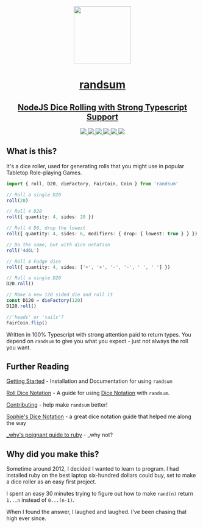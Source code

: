 <div align="center">
<a href="https://github.com/RANDSUM/randsum-ts" align="center">
  <img width="150" height="150" align="center" src="https://raw.githubusercontent.com/RANDSUM/randsum-ts/main/icon.webp">
</div>
<h1 align="center">randsum</h1>
<h2 align="center">NodeJS Dice Rolling with Strong Typescript Support</h2>
<div align="center">
  <a href="https://www.npmjs.com/package/randsum" align="center">
    <img src="https://img.shields.io/npm/v/randsum">
  </a>
  <a href="https://bundlephobia.com/package/randsum" align="center">
    <img src="https://img.shields.io/bundlephobia/minzip/randsum">
  </a>
  <a href="https://github.com/RANDSUM/randsum-ts/blob/main/CODE_OF_CONDUCT.md" align="center">
    <img src="https://img.shields.io/badge/code%20of-conduct-ff69b4.svg?style=flat">
  </a>
  <a href="https://github.com/RANDSUM/randsum-ts/actions/workflows/main.yml" align="center">
    <img src="https://github.com/RANDSUM/randsum-ts/actions/workflows/main.yml/badge.svg">
  </a>
  <a href="https://github.com/RANDSUM/randsum-ts/actions/workflows/github-code-scanning/codeql" align="center">
    <img src="https://github.com/RANDSUM/randsum-ts/actions/workflows/github-code-scanning/codeql/badge.svg">
  </a>
  <a href="https://github.com/oven-sh/bun">
    <img src="https://img.shields.io/badge/Bun-%23000000.svg?style=for-the-badge&logo=bun&logoColor=white">
  </a>
</div>

## What is this?

It's a dice roller, used for generating rolls that you might use in popular Tabletop Role-playing Games.

```ts
import { roll, D20, dieFactory, FairCoin, Coin } from 'randsum'

// Roll a single D20
roll(20)

// Roll 4 D20
roll({ quantity: 4, sides: 20 })

// Roll 4 D6, drop the lowest
roll({ quantity: 4, sides: 6, modifiers: { drop: { lowest: true } } })

// Do the same, but with dice notation
roll('4d6L')

// Roll 4 Fudge dice
roll({ quantity: 4, sides: ['+', '+', '-', '-', ' ', ' '] })

// Roll a single D20
D20.roll()

// Make a new 120 sided die and roll it
const D120 = dieFactory(120)
D120.roll()

//'heads' or 'tails'?
FairCoin.flip()
```

Written in 100% Typescript with strong attention paid to return types. You depend on `randsum` to give you what you expect - just not always the roll you want.

## Further Reading

[Getting Started](https://github.com/RANDSUM/randsum-ts/blob/main/GETTING_STARTED.md) - Installation and Documentation for using `randsum`

[Roll Dice Notation](https://github.com/RANDSUM/randsum-ts/blob/main/RANDSUM_DICE_NOTATION.md) - A guide for using [Dice Notation](https://en.wikipedia.org/wiki/Dice_notation) with `randsum`.

[Contributing](https://github.com/RANDSUM/randsum-ts/blob/main/CONTRIBUTING.md) - help make `randsum` better!

[Sophie's Dice Notation](https://sophiehoulden.com/dice/documentation/notation.html) - a great dice notation guide that helped me along the way

[\_why's poignant guide to ruby](https://poignant.guide/) - \_why not?

## Why did you make this?

Sometime around 2012, I decided I wanted to learn to program. I had installed ruby on the best laptop six-hundred dollars could buy, set to make a dice roller as an easy first project.

I spent an easy 30 minutes trying to figure out how to make `rand(n)` return `1...n` instead of `0...(n-1)`.

When I found the answer, I laughed and laughed. I've been chasing that high ever since.
